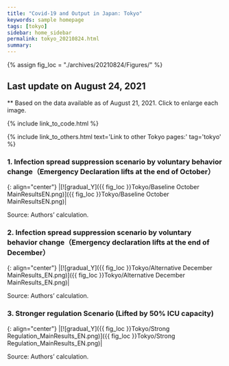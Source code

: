 ```yaml
---
title: "Covid-19 and Output in Japan: Tokyo"
keywords: sample homepage
tags: [tokyo]
sidebar: home_sidebar
permalink: tokyo_20210824.html
summary:
---
```


{% assign fig_loc = "./archives/20210824/Figures/" %}

## Last update on August 24, 2021
** Based on the data available as of August 21, 2021. Click to enlarge each image.

{% include link_to_code.html %}

{% include link_to_others.html text='Link to other Tokyo pages:' tag='tokyo' %}



<!-- #### (i) Baseline scenario

{: align="center"}
|[![Tokyo_gradual_Y]({{ fig_loc }}Tokyo/GradualRecovery1.png)]({{ fig_loc }}Tokyo/GradualRecovery1.png)|

Source: Authors’ calculation.

#### (ii) Alternative scenario

{: align="center"}
|[![Tokyo_gradual_Y]({{ fig_loc }}Tokyo/GradualRecovery3.png)]({{ fig_loc }}Tokyo/GradualRecovery3.png)|

Source: Authors’ calculation. -->

<!-- #### (iii) Variant scenario (A)

{: align="center"}
|[![Tokyo_gradual_Y]({{ fig_loc }}Tokyo/GradualRecovery41.png)]({{ fig_loc }}Tokyo/GradualRecovery41.png)|

Source: Authors’ calculation. -->




### 1. Infection spread suppression scenario by voluntary behavior change（Emergency Declaration lifts at the end of October）

{: align="center"}
|[![gradual_Y]({{ fig_loc }}Tokyo/Baseline October MainResultsEN.png)]({{ fig_loc }}Tokyo/Baseline October MainResultsEN.png)|

Source: Authors’ calculation.

### 2. Infection spread suppression scenario by voluntary behavior change（Emergency declaration lifts at the end of December）

{: align="center"}
|[![gradual_Y]({{ fig_loc }}Tokyo/Alternative December MainResults_EN.png)]({{ fig_loc }}Tokyo/Alternative December MainResults_EN.png)|

Source: Authors’ calculation.

### 3. Stronger regulation Scenario (Lifted by 50% ICU capacity)

{: align="center"}
|[![gradual_Y]({{ fig_loc }}Tokyo/Strong Regulation_MainResults_EN.png)]({{ fig_loc }}Tokyo/Strong Regulation_MainResults_EN.png)|

Source: Authors’ calculation.

